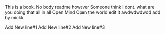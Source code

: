 This is a book.
No body readme
however Someone think I dont.
what are you doing
that all in all
Open Mind 
Open the world
edit it 
awdwdwdwdd
add by mickk

Add New line#1
Add New line#2
Add New line#3
